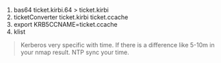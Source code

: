 
1. bas64 ticket.kirbi.64 > ticket.kirbi
2. ticketConverter ticket.kirbi ticket.ccache
3. export KRB5CCNAME=ticket.ccache
4. klist

> Kerberos very specific with time. If there is a difference like 5-10m in your nmap result. NTP sync your time.
